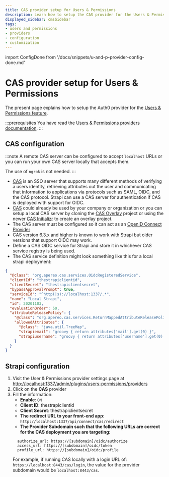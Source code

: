 ```yaml
---
title: CAS provider setup for Users & Permissions
description: Learn how to setup the CAS provider for the Users & Permissions feature.
displayed_sidebar: cmsSidebar
tags:
- users and permissions
- providers
- configuration
- customization
---
```


import ConfigDone from '/docs/snippets/u-and-p-provider-config-done.md'

# CAS provider setup for Users & Permissions

The present page explains how to setup the Auth0 provider for the [Users & Permissions feature](/cms/features/users-permissions).

:::prerequisites
You have read the [Users & Permissions providers documentation](/cms/configurations/users-and-permissions-providers).
:::

## CAS configuration

:::note
A remote CAS server can be configured to accept `localhost` URLs or you can run your own CAS server locally that accepts them.

The use of `ngrok` is not needed.
:::

- [CAS](https://github.com/apereo/cas) is an SSO server that supports many different methods of verifying a users identity,
  retrieving attributes out the user and communicating that information to applications via protocols such as SAML, OIDC, and the CAS protocol. Strapi can use a CAS server for authentication if CAS is deployed with support for OIDC.
- [CAS](https://github.com/apereo/cas) could already be used by your company or organization or you can setup a local CAS server by cloning the [CAS Overlay](https://github.com/apereo/cas-overlay-template) project or using the newer [CAS Initializr](https://github.com/apereo/cas-initializr) to create an overlay project.
- The CAS server must be configured so it can act as an [OpenID Connect Provider](https://apereo.github.io/cas/6.6.x/installation/OIDC-Authentication.html)
- CAS version 6.3.x and higher is known to work with Strapi but older versions that support OIDC may work.
- Define a CAS OIDC service for Strapi and store it in whichever CAS service registry is being used.
- The CAS service definition might look something like this for a local strapi deployment:

```json
{
  "@class": "org.apereo.cas.services.OidcRegisteredService",
  "clientId": "thestrapiclientid",
  "clientSecret": "thestrapiclientsecret",
  "bypassApprovalPrompt": true,
  "serviceId": "^http(|s)://localhost:1337/.*",
  "name": "Local Strapi",
  "id": 20201103,
  "evaluationOrder": 50,
  "attributeReleasePolicy": {
    "@class": "org.apereo.cas.services.ReturnMappedAttributeReleasePolicy",
    "allowedAttributes": {
      "@class": "java.util.TreeMap",
      "strapiemail": "groovy { return attributes['mail'].get(0) }",
      "strapiusername": "groovy { return attributes['username'].get(0) }"
    }
  }
}
```

## Strapi configuration

1. Visit the User & Permissions provider settings page at [http://localhost:1337/admin/plugins/users-permissions/providers](http://localhost:1337/admin/plugins/users-permissions/providers)
2. Click on the **CAS** provider
3. Fill the information:
   - **Enable**: `ON`
   - **Client ID**: thestrapiclientid
   - **Client Secret**: thestrapiclientsecret
   - **The redirect URL to your front-end app**: `http://localhost:1337/api/connect/cas/redirect`
   - **The Provider Subdomain such that the following URLs are correct for the CAS deployment you are targeting:**
   ```
     authorize_url: https://[subdomain]/oidc/authorize
     access_url: https://[subdomain]/oidc/token
     profile_url: https://[subdomain]/oidc/profile
   ```
   For example, if running CAS locally with a login URL of: `https://localhost:8443/cas/login`, the value for the provider subdomain would be `localhost:8443/cas`.

<ConfigDone />
